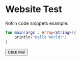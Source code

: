 # Website Test

Kotlin code snippets example:

```kotlin
fun main(args : Array<String>){
    println("Hello World!")
}
```
<script>
function asd() {
	var targetDiv = document.getElementById("sidebar")[0];
	targetDiv.innerHTML = "<div>asd</div>";
}
</script>

<button type="button" onclick="alert('aaa')">Click Me!</button>
